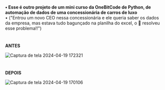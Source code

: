 <strong> • Esse é outro projeto de um mini curso da OneBitCode de Python, de automação de dados de uma concessionária de carros de luxo</strong>
<br> • ("Entrou um novo CEO nessa concessionária e ele queria saber os dados da empresa, mas estava tudo bagunçado na planilha do excel, o 🐍 resolveu esse problema!!") </br> 

#

<b>ANTES</b>

![Captura de tela 2024-04-19 172321](https://github.com/hugoSeixas/OBC_Python/assets/84192705/d6a0af1e-54cc-419a-94ce-1941034610e2)


#


<b>DEPOIS</b>

![Captura de tela 2024-04-19 170106](https://github.com/hugoSeixas/OBC_Python/assets/84192705/3ae1533c-7564-4536-ade7-991e44501068)
